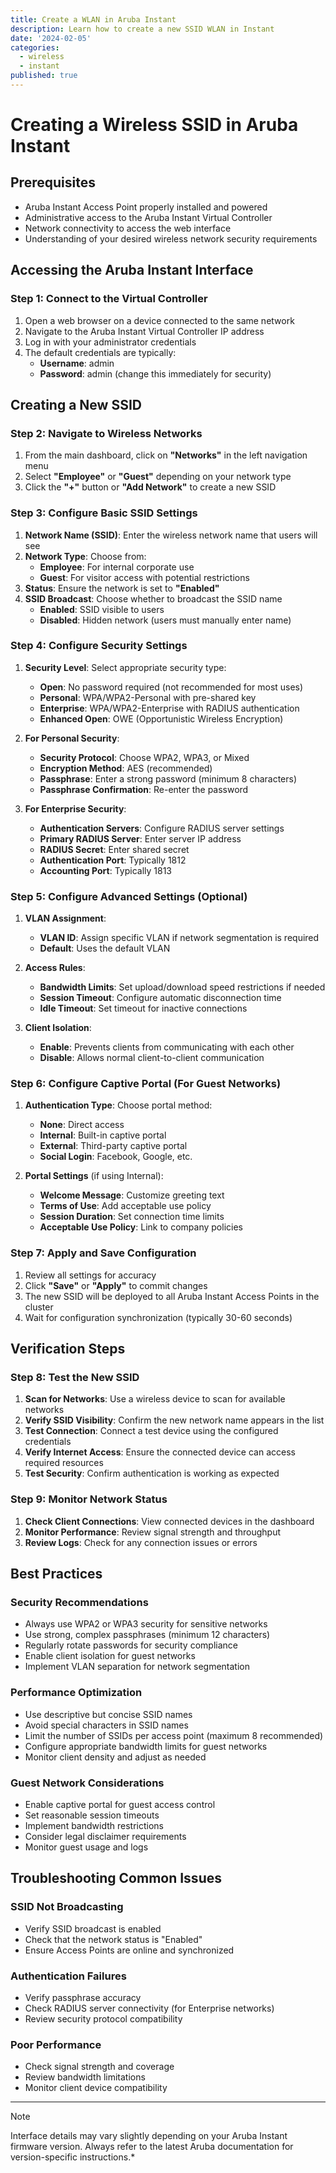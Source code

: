 ```yaml
---
title: Create a WLAN in Aruba Instant
description: Learn how to create a new SSID WLAN in Instant
date: '2024-02-05'
categories:
  - wireless
  - instant
published: true
---
```



# Creating a Wireless SSID in Aruba Instant

## Prerequisites

- Aruba Instant Access Point properly installed and powered
- Administrative access to the Aruba Instant Virtual Controller
- Network connectivity to access the web interface
- Understanding of your desired wireless network security requirements

## Accessing the Aruba Instant Interface

### Step 1: Connect to the Virtual Controller
1. Open a web browser on a device connected to the same network
2. Navigate to the Aruba Instant Virtual Controller IP address
3. Log in with your administrator credentials
4. The default credentials are typically:
   - **Username**: admin
   - **Password**: admin (change this immediately for security)

## Creating a New SSID

### Step 2: Navigate to Wireless Networks
1. From the main dashboard, click on **"Networks"** in the left navigation menu
2. Select **"Employee"** or **"Guest"** depending on your network type
3. Click the **"+"** button or **"Add Network"** to create a new SSID

### Step 3: Configure Basic SSID Settings
1. **Network Name (SSID)**: Enter the wireless network name that users will see
2. **Network Type**: Choose from:
   - **Employee**: For internal corporate use
   - **Guest**: For visitor access with potential restrictions
3. **Status**: Ensure the network is set to **"Enabled"**
4. **SSID Broadcast**: Choose whether to broadcast the SSID name
   - **Enabled**: SSID visible to users
   - **Disabled**: Hidden network (users must manually enter name)

### Step 4: Configure Security Settings
1. **Security Level**: Select appropriate security type:
   - **Open**: No password required (not recommended for most uses)
   - **Personal**: WPA/WPA2-Personal with pre-shared key
   - **Enterprise**: WPA/WPA2-Enterprise with RADIUS authentication
   - **Enhanced Open**: OWE (Opportunistic Wireless Encryption)

2. **For Personal Security**:
   - **Security Protocol**: Choose WPA2, WPA3, or Mixed
   - **Encryption Method**: AES (recommended)
   - **Passphrase**: Enter a strong password (minimum 8 characters)
   - **Passphrase Confirmation**: Re-enter the password

3. **For Enterprise Security**:
   - **Authentication Servers**: Configure RADIUS server settings
   - **Primary RADIUS Server**: Enter server IP address
   - **RADIUS Secret**: Enter shared secret
   - **Authentication Port**: Typically 1812
   - **Accounting Port**: Typically 1813

### Step 5: Configure Advanced Settings (Optional)
1. **VLAN Assignment**:
   - **VLAN ID**: Assign specific VLAN if network segmentation is required
   - **Default**: Uses the default VLAN

2. **Access Rules**:
   - **Bandwidth Limits**: Set upload/download speed restrictions if needed
   - **Session Timeout**: Configure automatic disconnection time
   - **Idle Timeout**: Set timeout for inactive connections

3. **Client Isolation**:
   - **Enable**: Prevents clients from communicating with each other
   - **Disable**: Allows normal client-to-client communication

### Step 6: Configure Captive Portal (For Guest Networks)
1. **Authentication Type**: Choose portal method:
   - **None**: Direct access
   - **Internal**: Built-in captive portal
   - **External**: Third-party captive portal
   - **Social Login**: Facebook, Google, etc.

2. **Portal Settings** (if using Internal):
   - **Welcome Message**: Customize greeting text
   - **Terms of Use**: Add acceptable use policy
   - **Session Duration**: Set connection time limits
   - **Acceptable Use Policy**: Link to company policies

### Step 7: Apply and Save Configuration
1. Review all settings for accuracy
2. Click **"Save"** or **"Apply"** to commit changes
3. The new SSID will be deployed to all Aruba Instant Access Points in the cluster
4. Wait for configuration synchronization (typically 30-60 seconds)

## Verification Steps

### Step 8: Test the New SSID
1. **Scan for Networks**: Use a wireless device to scan for available networks
2. **Verify SSID Visibility**: Confirm the new network name appears in the list
3. **Test Connection**: Connect a test device using the configured credentials
4. **Verify Internet Access**: Ensure the connected device can access required resources
5. **Test Security**: Confirm authentication is working as expected

### Step 9: Monitor Network Status
1. **Check Client Connections**: View connected devices in the dashboard
2. **Monitor Performance**: Review signal strength and throughput
3. **Review Logs**: Check for any connection issues or errors

## Best Practices

### Security Recommendations
- Always use WPA2 or WPA3 security for sensitive networks
- Use strong, complex passphrases (minimum 12 characters)
- Regularly rotate passwords for security compliance
- Enable client isolation for guest networks
- Implement VLAN separation for network segmentation

### Performance Optimization
- Use descriptive but concise SSID names
- Avoid special characters in SSID names
- Limit the number of SSIDs per access point (maximum 8 recommended)
- Configure appropriate bandwidth limits for guest networks
- Monitor client density and adjust as needed

### Guest Network Considerations
- Enable captive portal for guest access control
- Set reasonable session timeouts
- Implement bandwidth restrictions
- Consider legal disclaimer requirements
- Monitor guest usage and logs

## Troubleshooting Common Issues

### SSID Not Broadcasting
- Verify SSID broadcast is enabled
- Check that the network status is "Enabled"
- Ensure Access Points are online and synchronized

### Authentication Failures
- Verify passphrase accuracy
- Check RADIUS server connectivity (for Enterprise networks)
- Review security protocol compatibility

### Poor Performance
- Check signal strength and coverage
- Review bandwidth limitations
- Monitor client device compatibility

---

> [!Note]
> Interface details may vary slightly depending on your Aruba Instant firmware version. Always refer to the latest Aruba documentation for version-specific instructions.*